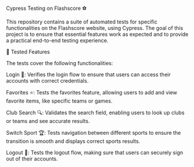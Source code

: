 Cypress Testing on Flashscore ⚽

This repository contains a suite of automated tests for specific functionalities on the Flashscore website, using Cypress. The goal of this project is to ensure that essential features work as expected and to provide a practical end-to-end testing experience.

📝 Tested Features

The tests cover the following functionalities:

Login 🔑: Verifies the login flow to ensure that users can access their accounts with correct credentials.

Favorites ⭐: Tests the favorites feature, allowing users to add and view favorite items, like specific teams or games.

Club Search 🔍: Validates the search field, enabling users to look up clubs or teams and see accurate results.

Switch Sport 🏆: Tests navigation between different sports to ensure the transition is smooth and displays correct sports results.

Logout 🚪: Tests the logout flow, making sure that users can securely sign out of their accounts.
